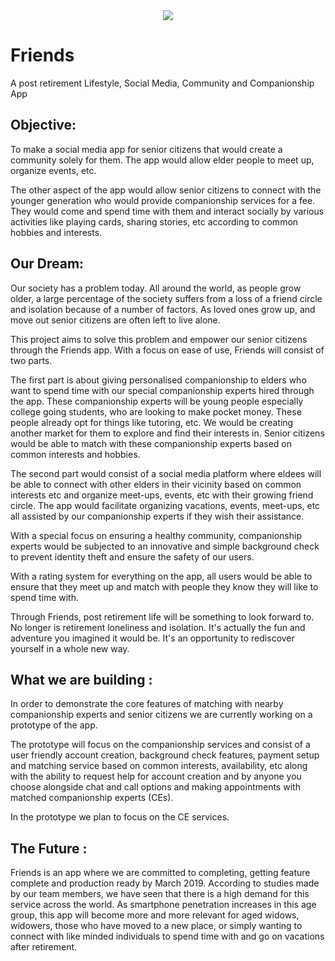 <div align="center">
  <img src="https://imgur.com/TNlJ3Bu.png">
</div>


# Friends
A post retirement Lifestyle, Social Media, Community and Companionship App

## Objective:

To make a social media app for senior citizens that would create a community solely for them. The app would allow elder people to meet up, organize events, etc.

The other aspect of the app would allow senior citizens to connect with the younger generation who would provide companionship services for a fee. They would come and spend time with them and interact socially by various activities like playing cards, sharing stories, etc according to common hobbies and interests.

## Our Dream:

Our society has a problem today. All around the world, as people grow older, a large percentage of the society suffers from a loss of a friend circle and isolation because of a number of factors. As loved ones grow up, and move out senior citizens are often left to live alone.

This project aims to solve this problem and empower our senior citizens through the Friends app. With a focus on ease of use, Friends will consist of two parts.

The first part is about giving personalised companionship to elders who want to spend time with our special companionship experts hired through the app. These companionship experts will be young people especially college going students, who are looking to make pocket money. These people already opt for things like tutoring, etc. We would be creating another market for them to explore and find their interests in. Senior citizens would be able to match with these companionship experts based on common interests and hobbies.

The second part would consist of a social media platform where eldees will be able to connect with other elders in their vicinity based on common interests etc and organize meet-ups, events, etc with their growing friend circle. The app would facilitate organizing vacations, events, meet-ups, etc all assisted by our companionship experts if they wish their assistance.

With a special focus on ensuring a healthy community, companionship experts would be subjected to an innovative and simple background check to prevent identity theft and ensure the safety of our users.

With a rating system for everything on the app, all users would be able to ensure that they meet up and match with people they know they will like to spend time with.

Through Friends, post retirement life will be something to look forward to. No longer is retirement loneliness and isolation. It's actually the fun and adventure you imagined it would be. It's an opportunity to rediscover yourself in a whole new way.

## What we are building :

In order to demonstrate the core features of matching with nearby companionship experts and senior citizens we are currently working on a prototype of the app.

The prototype will focus on the companionship services and consist of a user friendly account creation, background check features, payment setup and matching service based on common interests, availability, etc along with the ability to request help for account creation and by anyone you choose alongside chat and call options and making appointments with matched companionship experts (CEs).

In the prototype we plan to focus on the CE services.

## The Future :

Friends is an app where we are committed to completing, getting feature complete and production ready by March 2019. According to studies made by our team members, we have seen that there is a high demand for this service across the world. As smartphone penetration increases in this age group, this app will become more and more relevant for aged widows, widowers, those who have moved to a new place, or simply wanting to connect with like minded individuals to spend time with and go on vacations after retirement.

